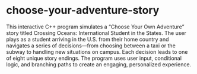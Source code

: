 # choose-your-adventure-story
This interactive C++ program simulates a “Choose Your Own Adventure” story titled Crossing Oceans: International Student in the States. The user plays as a student arriving in the U.S. from their home country and navigates a series of decisions—from choosing between a taxi or the subway to handling new situations on campus. Each decision leads to one of eight unique story endings. The program uses user input, conditional logic, and branching paths to create an engaging, personalized experience.
